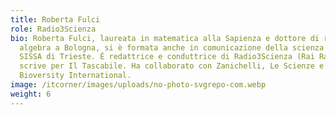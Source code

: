 ```yaml
---
title: Roberta Fulci
role: Radio3Scienza
bio: Roberta Fulci, laureata in matematica alla Sapienza e dottore di ricerca in
  algebra a Bologna, si è formata anche in comunicazione della scienza alla
  SISSA di Trieste. È redattrice e conduttrice di Radio3Scienza (Rai Radio3) e
  scrive per Il Tascabile. Ha collaborato con Zanichelli, Le Scienze e
  Bioversity International.
image: /itcorner/images/uploads/no-photo-svgrepo-com.webp
weight: 6
---
```

